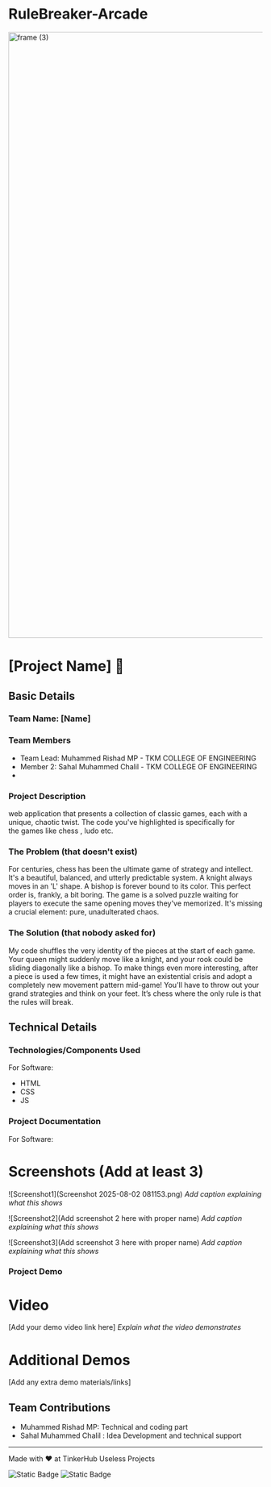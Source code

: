 # RuleBreaker-Arcade
<img width="3188" height="1202" alt="frame (3)" src="https://github.com/user-attachments/assets/517ad8e9-ad22-457d-9538-a9e62d137cd7" />


# [Project Name] 🎯


## Basic Details
### Team Name: [Name]


### Team Members
- Team Lead: Muhammed Rishad MP - TKM COLLEGE OF ENGINEERING
- Member 2: Sahal Muhammed Chalil - TKM COLLEGE OF ENGINEERING
- 
### Project Description
web application that presents a collection of classic games, each with a unique, chaotic twist. The code you've highlighted is specifically for the games like chess , ludo etc.

### The Problem (that doesn't exist)
For centuries, chess has been the ultimate game of strategy and intellect. It's a beautiful, balanced, and utterly predictable system. A knight always moves in an 'L' shape. A bishop is forever bound to its color. This perfect order is, frankly, a bit boring. The game is a solved puzzle waiting for players to execute the same opening moves they've memorized. It's missing a crucial element: pure, unadulterated chaos.

### The Solution (that nobody asked for)
My code shuffles the very identity of the pieces at the start of each game. Your queen might suddenly move like a knight, and your rook could be sliding diagonally like a bishop. To make things even more interesting, after a piece is used a few times, it might have an existential crisis and adopt a completely new movement pattern mid-game! You'll have to throw out your grand strategies and think on your feet. It’s chess where the only rule is that the rules will break.

## Technical Details
### Technologies/Components Used
For Software:
- HTML 
- CSS
- JS

### Project Documentation
For Software:

# Screenshots (Add at least 3)
![Screenshot1](Screenshot 2025-08-02 081153.png)
*Add caption explaining what this shows*

![Screenshot2](Add screenshot 2 here with proper name)
*Add caption explaining what this shows*

![Screenshot3](Add screenshot 3 here with proper name)
*Add caption explaining what this shows*



### Project Demo
# Video
[Add your demo video link here]
*Explain what the video demonstrates*

# Additional Demos
[Add any extra demo materials/links]

## Team Contributions
- Muhammed Rishad MP: Technical and coding part
- Sahal Muhammed Chalil : Idea Development and technical support


---
Made with ❤️ at TinkerHub Useless Projects 

![Static Badge](https://img.shields.io/badge/TinkerHub-24?color=%23000000&link=https%3A%2F%2Fwww.tinkerhub.org%2F)
![Static Badge](https://img.shields.io/badge/UselessProjects--25-25?link=https%3A%2F%2Fwww.tinkerhub.org%2Fevents%2FQ2Q1TQKX6Q%2FUseless%2520Projects)


